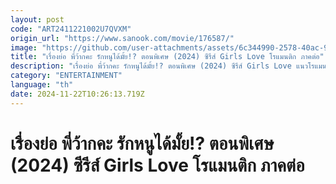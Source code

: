```yaml
---
layout: post
code: "ART2411221002U7QVXM"
origin_url: "https://www.sanook.com/movie/176587/"
image: "https://github.com/user-attachments/assets/6c344990-2578-40ac-9bbe-fac1cc24187a"
title: "เรื่องย่อ พี่ว้ากคะ รักหนูได้มั้ย!? ตอนพิเศษ (2024) ซีรีส์ Girls Love โรแมนติก ภาคต่อ"
description: "เรื่องย่อ พี่ว้ากคะ รักหนูได้มั้ย!? ตอนพิเศษ (2024) ซีรีส์ Girls Love แนวโรแมนติก เมื่อ “ความรัก” ไม่ถูกเก็บเป็น “ความลับ” ความสัมพันธ์ ถูกพิสูจน์ด้วย ความเชื่อใจ นำแสดงโดย อันดา อนันตา และลูกแก้ว กมลลักษณ์ ดูได้ทาง WeTV ออกอากาศตอนแรก 30 พฤศจิกายน 2567"
category: "ENTERTAINMENT"
language: "th"
date: 2024-11-22T10:26:13.719Z
---
```


# เรื่องย่อ พี่ว้ากคะ รักหนูได้มั้ย!? ตอนพิเศษ (2024) ซีรีส์ Girls Love โรแมนติก ภาคต่อ